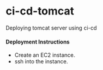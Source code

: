 # ci-cd-tomcat

Deploying tomcat server using ci-cd

  
  


#### Deployment Instructions

- Create an EC2 instance.
- ssh into the instance.

